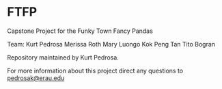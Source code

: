 FTFP
====

Capstone Project for the Funky Town Fancy Pandas

Team:	Kurt Pedrosa
	Merissa Roth
	Mary Luongo
	Kok Peng Tan
	Tito Bogran

Repository maintained by Kurt Pedrosa.

For more information about this project direct any questions to pedrosak@erau.edu
